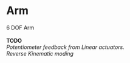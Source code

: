 # Arm
6 DOF Arm <br> <br>
**TODO** <br>
*Potentiometer feedback from Linear actuators.* <br>
*Reverse Kinematic moding* <br>

